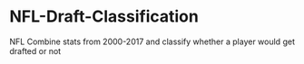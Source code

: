 # NFL-Draft-Classification
NFL Combine stats from 2000-2017 and classify whether a player would get drafted or not
